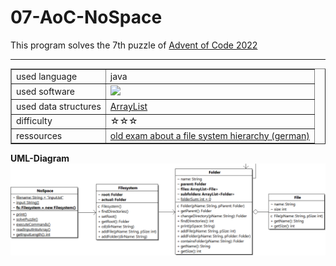 # 07-AoC-NoSpace

This program solves the 7th puzzle of <a href="https://adventofcode.com/2022">Advent of Code 2022</a><br>
<hr>

<table border="1">
  <tr>
    <td>used language</td>
    <td>java</td>
  </tr>
  <tr>
    <td>used software</td>
    <td><a href="https://www.bluej.org/"><img src="https://www.bluej.org/bluej-icon-256-2x.png" width="30px"></a></td>
  </tr> 
    <tr>
     <td>used data structures</td>
     <td> <a href="https://docs.oracle.com/javase/7/docs/api/java/util/ArrayList.html">ArrayList</a></td>
   </tr> 
    <tr>
      <td>difficulty</td>
      <td>☆☆☆</td>
      </tr> 
  <tr>
    <td>ressources</td>
      <td><a href="https://github.com/herrhundt/07-AoC-NoSpace/blob/main/Abiturklausur-Dateisystem.pdf">old exam about a file system hierarchy (german)</a></td>
  </tr>
</table>  

<b>UML-Diagram</b> 
<img src="https://github.com/herrhundt/07-AoC-NoSpace/blob/main/image.png">
